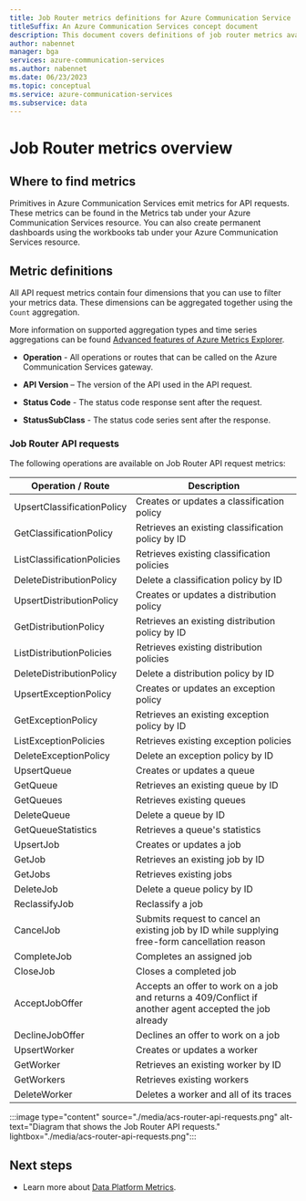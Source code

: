 ```yaml
--- 
title: Job Router metrics definitions for Azure Communication Service
titleSuffix: An Azure Communication Services concept document
description: This document covers definitions of job router metrics available in the Azure portal.
author: nabennet
manager: bga
services: azure-communication-services
ms.author: nabennet
ms.date: 06/23/2023
ms.topic: conceptual
ms.service: azure-communication-services
ms.subservice: data
--- 
```


# Job Router metrics overview

## Where to find metrics

Primitives in Azure Communication Services emit metrics for API requests. These metrics can be found in the Metrics tab under your Azure Communication Services resource. You can also create permanent dashboards using the workbooks tab under your Azure Communication Services resource.

## Metric definitions

All API request metrics contain four dimensions that you can use to filter your metrics data. These dimensions can be aggregated together using the `Count` aggregation.

More information on supported aggregation types and time series aggregations can be found [Advanced features of Azure Metrics Explorer](../../../azure-monitor/essentials/metrics-charts.md#aggregation).

- **Operation** - All operations or routes that can be called on the Azure Communication Services gateway.

- **API Version** – The version of the API used in the API request.

- **Status Code** - The status code response sent after the request.

- **StatusSubClass** - The status code series sent after the response.  

### Job Router API requests

The following operations are available on Job Router API request metrics:

| Operation / Route  | Description                                                                                    |
| -------------------- | ---------------------------------------------------------------------------------------------- |
| UpsertClassificationPolicy | Creates or updates a classification policy |
| GetClassificationPolicy | Retrieves an existing classification policy by ID |
| ListClassificationPolicies | Retrieves existing classification policies |
| DeleteDistributionPolicy | Delete a classification policy by ID|
| UpsertDistributionPolicy | Creates or updates a distribution policy |
| GetDistributionPolicy | Retrieves an existing distribution policy by ID |
| ListDistributionPolicies | Retrieves existing distribution policies |
| DeleteDistributionPolicy | Delete a distribution policy by ID |
| UpsertExceptionPolicy | Creates or updates an exception policy |
| GetExceptionPolicy | Retrieves an existing exception policy by ID |
| ListExceptionPolicies | Retrieves existing exception policies |
| DeleteExceptionPolicy | Delete an exception policy by ID |
| UpsertQueue| Creates or updates a queue |
| GetQueue | Retrieves an existing queue by ID |
| GetQueues | Retrieves existing queues |
| DeleteQueue | Delete a queue by ID |
| GetQueueStatistics | Retrieves a queue's statistics |
| UpsertJob | Creates or updates a job |
| GetJob | Retrieves an existing job by ID |
| GetJobs | Retrieves existing jobs |
| DeleteJob | Delete a queue policy by ID |
| ReclassifyJob | Reclassify a job |
| CancelJob | Submits request to cancel an existing job by ID while supplying free-form cancellation reason |
| CompleteJob | Completes an assigned job |
| CloseJob | Closes a completed job |
| AcceptJobOffer | Accepts an offer to work on a job and returns a 409/Conflict if another agent accepted the job already |
| DeclineJobOffer| Declines an offer to work on a job |
| UpsertWorker | Creates or updates a worker |
| GetWorker | Retrieves an existing worker by ID |
| GetWorkers | Retrieves existing workers |
| DeleteWorker | Deletes a worker and all of its traces |

 :::image type="content" source="./media/acs-router-api-requests.png" alt-text="Diagram that shows the Job Router API requests." lightbox="./media/acs-router-api-requests.png":::

## Next steps

- Learn more about [Data Platform Metrics](../../../azure-monitor/essentials/data-platform-metrics.md).
